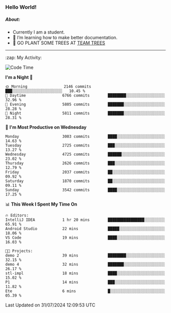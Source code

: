 ### Hello World!

##### About:
- Currently I am a student.
- 🌱 I’m learning how to make better documentation.
- 🌱 GO PLANT SOME TREES AT [TEAM TREES](https://teamtrees.org/)

---
  <summary>:zap: My Activity:</summary>
  
<!--START_SECTION:waka-->
![Code Time](http://img.shields.io/badge/Code%20Time-1%2C380%20hrs%2016%20mins-blue)

**I'm a Night 🦉** 

```text
🌞 Morning                2146 commits        ███░░░░░░░░░░░░░░░░░░░░░░   10.45 % 
🌆 Daytime                6766 commits        ████████░░░░░░░░░░░░░░░░░   32.96 % 
🌃 Evening                5805 commits        ███████░░░░░░░░░░░░░░░░░░   28.28 % 
🌙 Night                  5811 commits        ███████░░░░░░░░░░░░░░░░░░   28.31 % 
```
📅 **I'm Most Productive on Wednesday** 

```text
Monday                   3003 commits        ████░░░░░░░░░░░░░░░░░░░░░   14.63 % 
Tuesday                  2725 commits        ███░░░░░░░░░░░░░░░░░░░░░░   13.27 % 
Wednesday                4725 commits        ██████░░░░░░░░░░░░░░░░░░░   23.02 % 
Thursday                 2626 commits        ███░░░░░░░░░░░░░░░░░░░░░░   12.79 % 
Friday                   2037 commits        ██░░░░░░░░░░░░░░░░░░░░░░░   09.92 % 
Saturday                 1870 commits        ██░░░░░░░░░░░░░░░░░░░░░░░   09.11 % 
Sunday                   3542 commits        ████░░░░░░░░░░░░░░░░░░░░░   17.25 % 
```


📊 **This Week I Spent My Time On** 

```text
🔥 Editors: 
IntelliJ IDEA            1 hr 20 mins        ████████████████░░░░░░░░░   65.91 % 
Android Studio           22 mins             █████░░░░░░░░░░░░░░░░░░░░   18.06 % 
VS Code                  19 mins             ████░░░░░░░░░░░░░░░░░░░░░   16.03 % 

🐱‍💻 Projects: 
demo 2                   39 mins             ████████░░░░░░░░░░░░░░░░░   32.15 % 
demo 4                   32 mins             ███████░░░░░░░░░░░░░░░░░░   26.17 % 
stl-impl                 18 mins             ████░░░░░░░░░░░░░░░░░░░░░   15.02 % 
P1                       14 mins             ███░░░░░░░░░░░░░░░░░░░░░░   11.82 % 
Ete                      6 mins              █░░░░░░░░░░░░░░░░░░░░░░░░   05.39 % 
```


 Last Updated on 31/07/2024 12:09:53 UTC
<!--END_SECTION:waka-->
